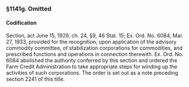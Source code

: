### §1141g. Omitted ###

#### Codification ####

Section, act June 15, 1929, ch. 24, §9, 46 Stat. 15; Ex. Ord. No. 6084, Mar. 27, 1933, provided for the recognition, upon application of the advisory commodity committee, of stabilization corporations for commodities, and prescribed functions and operations in connection therewith. Ex. Ord. No. 6084 abolished the authority conferred by this section and ordered the Farm Credit Administration to take appropriate steps for winding up the activities of such corporations. The order is set out as a note preceding section 2241 of this title.
